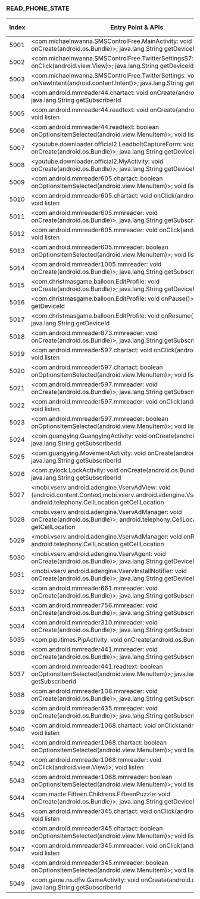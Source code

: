 ### READ_PHONE_STATE
| Index | Entry Point & APIs | Screen shot | Resource id | Label |
| ------------- | ------------- | ------------- |-------------|-------------|
| 5001 | <com.michaelnwanna.SMSControlFree.MainActivity: void onCreate(android.os.Bundle)>; java.lang.String getDeviceId | ![](D:\COSMOS\output\py\Drebin\VirusShare_Android_20130506\VirusShare_c9541743a3080307dbb6ff02103ea382\com.michaelnwanna.SMSControlFree.MainActivity.png) |  | |
| 5002 | <com.michaelnwanna.SMSControlFree.TwitterSettings$7: void onClick(android.view.View)>; java.lang.String getDeviceId | ![](D:\COSMOS\output\py\Drebin\VirusShare_Android_20130506\VirusShare_c9541743a3080307dbb6ff02103ea382\com.michaelnwanna.SMSControlFree.TwitterSettings.png) |  | |
| 5003 | <com.michaelnwanna.SMSControlFree.TwitterSettings: void onNewIntent(android.content.Intent)>; java.lang.String getDeviceId | ![](D:\COSMOS\output\py\Drebin\VirusShare_Android_20130506\VirusShare_c9541743a3080307dbb6ff02103ea382\com.michaelnwanna.SMSControlFree.TwitterSettings.png) |  | |
| 5004 | <com.android.mmreader44.chartact: void onCreate(android.os.Bundle)>; java.lang.String getSubscriberId | ![](D:\COSMOS\output\py\Drebin\VirusShare_Android_20130506\VirusShare_c95f03a7a71e42ce283456d84f297ff7\com.android.mmreader44.chartact.png) |  | |
| 5005 | <com.android.mmreader44.readtext: void onCreate(android.os.Bundle)>; void listen | ![](D:\COSMOS\output\py\Drebin\VirusShare_Android_20130506\VirusShare_c95f03a7a71e42ce283456d84f297ff7\com.android.mmreader44.readtext.png) |  | |
| 5006 | <com.android.mmreader44.readtext: boolean onOptionsItemSelected(android.view.MenuItem)>; void listen | ![](D:\COSMOS\output\py\Drebin\VirusShare_Android_20130506\VirusShare_c95f03a7a71e42ce283456d84f297ff7\com.android.mmreader44.readtext.png) |  | |
| 5007 | <youtube.downloader.official2.LeadboltCaptureForm: void onCreate(android.os.Bundle)>; java.lang.String getDeviceId | ![](D:\COSMOS\output\py\Drebin\VirusShare_Android_20130506\VirusShare_c966c1e7814b1e6d7e82ef3fc92ec3a6\youtube.downloader.official2.LeadboltCaptureForm.png) |  | |
| 5008 | <youtube.downloader.official2.MyActivity: void onCreate(android.os.Bundle)>; java.lang.String getDeviceId | ![](D:\COSMOS\output\py\Drebin\VirusShare_Android_20130506\VirusShare_c966c1e7814b1e6d7e82ef3fc92ec3a6\youtube.downloader.official2.MyActivity.png) |  | |
| 5009 | <com.android.mmreader605.chartact: boolean onOptionsItemSelected(android.view.MenuItem)>; void listen | ![](D:\COSMOS\output\py\Drebin\VirusShare_Android_20130506\VirusShare_c96887c518db19fba54e4a760d803cf1\com.android.mmreader605.chartact.png) |  | |
| 5010 | <com.android.mmreader605.chartact: void onClick(android.view.View)>; void listen | ![](D:\COSMOS\output\py\Drebin\VirusShare_Android_20130506\VirusShare_c96887c518db19fba54e4a760d803cf1\com.android.mmreader605.chartact.png) |  | |
| 5011 | <com.android.mmreader605.mmreader: void onCreate(android.os.Bundle)>; java.lang.String getSubscriberId | ![](D:\COSMOS\output\py\Drebin\VirusShare_Android_20130506\VirusShare_ff82efdf240a3da1fec3303cd007014a\com.android.mmreader605.mmreader.png) |  | |
| 5012 | <com.android.mmreader605.mmreader: void onClick(android.view.View)>; void listen | ![](D:\COSMOS\output\py\Drebin\VirusShare_Android_20130506\VirusShare_c96887c518db19fba54e4a760d803cf1\com.android.mmreader605.mmreader.png) |  | |
| 5013 | <com.android.mmreader605.mmreader: boolean onOptionsItemSelected(android.view.MenuItem)>; void listen | ![](D:\COSMOS\output\py\Drebin\VirusShare_Android_20130506\VirusShare_c96887c518db19fba54e4a760d803cf1\com.android.mmreader605.mmreader.png) |  | |
| 5014 | <com.android.mmreader1005.mmreader: void onCreate(android.os.Bundle)>; java.lang.String getSubscriberId | ![](D:\COSMOS\output\py\Drebin\VirusShare_Android_20130506\VirusShare_d3afc32a725de65cf034590531501345\com.android.mmreader1005.mmreader.png) |  | |
| 5015 | <com.christmasgame.balloon.EditProfile: void onCreate(android.os.Bundle)>; java.lang.String getDeviceId | ![](D:\COSMOS\output\py\Drebin\VirusShare_Android_20130506\VirusShare_c9a2e226cd001a3a4fab1046a10ae50d\com.christmasgame.balloon.EditProfile.png) |  | |
| 5016 | <com.christmasgame.balloon.EditProfile: void onPause()>; java.lang.String getDeviceId | ![](D:\COSMOS\output\py\Drebin\VirusShare_Android_20130506\VirusShare_c9a2e226cd001a3a4fab1046a10ae50d\com.christmasgame.balloon.EditProfile.png) |  | |
| 5017 | <com.christmasgame.balloon.EditProfile: void onResume()>; java.lang.String getDeviceId | ![](D:\COSMOS\output\py\Drebin\VirusShare_Android_20130506\VirusShare_c9a2e226cd001a3a4fab1046a10ae50d\com.christmasgame.balloon.EditProfile.png) |  | |
| 5018 | <com.android.mmreader873.mmreader: void onCreate(android.os.Bundle)>; java.lang.String getSubscriberId | ![](D:\COSMOS\output\py\Drebin\VirusShare_Android_20130506\VirusShare_c9a730b8223c6a8ff94b912cc80da27a\com.android.mmreader873.mmreader.png) |  | |
| 5019 | <com.android.mmreader597.chartact: void onClick(android.view.View)>; void listen | ![](D:\COSMOS\output\py\Drebin\VirusShare_Android_20130506\VirusShare_c9c6047acc9f339e2915e2b53a7501bf\com.android.mmreader597.chartact.png) |  | |
| 5020 | <com.android.mmreader597.chartact: boolean onOptionsItemSelected(android.view.MenuItem)>; void listen | ![](D:\COSMOS\output\py\Drebin\VirusShare_Android_20130506\VirusShare_c9c6047acc9f339e2915e2b53a7501bf\com.android.mmreader597.chartact.png) |  | |
| 5021 | <com.android.mmreader597.mmreader: void onCreate(android.os.Bundle)>; java.lang.String getSubscriberId | ![](D:\COSMOS\output\py\Drebin\VirusShare_Android_20130506\VirusShare_e897ad44fec6685079c1934f7ed12f1d\com.android.mmreader597.mmreader.png) |  | |
| 5022 | <com.android.mmreader597.mmreader: void onClick(android.view.View)>; void listen | ![](D:\COSMOS\output\py\Drebin\VirusShare_Android_20130506\VirusShare_c9c6047acc9f339e2915e2b53a7501bf\com.android.mmreader597.mmreader.png) |  | |
| 5023 | <com.android.mmreader597.mmreader: boolean onOptionsItemSelected(android.view.MenuItem)>; void listen | ![](D:\COSMOS\output\py\Drebin\VirusShare_Android_20130506\VirusShare_c9c6047acc9f339e2915e2b53a7501bf\com.android.mmreader597.mmreader.png) |  | |
| 5024 | <com.guangying.GuangyingActivity: void onCreate(android.os.Bundle)>; java.lang.String getSubscriberId | ![](D:\COSMOS\output\py\Drebin\VirusShare_Android_20130506\VirusShare_c9f67cf4b1f17f05e39defd12d8ce3dc\com.guangying.GuangyingActivity.png) |  | |
| 5025 | <com.guangying.MovementActivity: void onCreate(android.os.Bundle)>; java.lang.String getSubscriberId | ![](D:\COSMOS\output\py\Drebin\VirusShare_Android_20130506\VirusShare_c9f67cf4b1f17f05e39defd12d8ce3dc\com.guangying.MovementActivity.png) |  | |
| 5026 | <com.zylock.LockActivity: void onCreate(android.os.Bundle)>; java.lang.String getSubscriberId | ![](D:\COSMOS\output\py\Drebin\VirusShare_Android_20130506\VirusShare_c9f67cf4b1f17f05e39defd12d8ce3dc\com.zylock.LockActivity.png) |  | |
| 5027 | <mobi.vserv.android.adengine.VservAdView: void <init>(android.content.Context,mobi.vserv.android.adengine.VservAdManager)>; android.telephony.CellLocation getCellLocation | ![](D:\COSMOS\output\py\Drebin\VirusShare_Android_20130506\VirusShare_c9f67cf4b1f17f05e39defd12d8ce3dc\mobi.vserv.android.adengine.VservAdManager.png) |  | |
| 5028 | <mobi.vserv.android.adengine.VservAdManager: void onCreate(android.os.Bundle)>; android.telephony.CellLocation getCellLocation | ![](D:\COSMOS\output\py\Drebin\VirusShare_Android_20130506\VirusShare_c9f67cf4b1f17f05e39defd12d8ce3dc\mobi.vserv.android.adengine.VservAdManager.png) |  | |
| 5029 | <mobi.vserv.android.adengine.VservAdManager: void onResume()>; android.telephony.CellLocation getCellLocation | ![](D:\COSMOS\output\py\Drebin\VirusShare_Android_20130506\VirusShare_c9f67cf4b1f17f05e39defd12d8ce3dc\mobi.vserv.android.adengine.VservAdManager.png) |  | |
| 5030 | <mobi.vserv.android.adengine.VservAgent: void onCreate(android.os.Bundle)>; java.lang.String getDeviceId | ![](D:\COSMOS\output\py\Drebin\VirusShare_Android_20130506\VirusShare_c9f67cf4b1f17f05e39defd12d8ce3dc\mobi.vserv.android.adengine.VservAgent.png) |  | |
| 5031 | <mobi.vserv.android.adengine.VservInstallNotifier: void onCreate(android.os.Bundle)>; java.lang.String getDeviceId | ![](D:\COSMOS\output\py\Drebin\VirusShare_Android_20130506\VirusShare_c9f67cf4b1f17f05e39defd12d8ce3dc\mobi.vserv.android.adengine.VservInstallNotifier.png) |  | |
| 5032 | <com.android.mmreader661.mmreader: void onCreate(android.os.Bundle)>; java.lang.String getSubscriberId | ![](D:\COSMOS\output\py\Drebin\VirusShare_Android_20130506\VirusShare_ca0f6e30a8f79b55a2a2c6f7ddcd25ad\com.android.mmreader661.mmreader.png) |  | |
| 5033 | <com.android.mmreader756.mmreader: void onCreate(android.os.Bundle)>; java.lang.String getSubscriberId | ![](D:\COSMOS\output\py\Drebin\VirusShare_Android_20130506\VirusShare_ca731db80d3317cb4f7d073d0954fd95\com.android.mmreader756.mmreader.png) |  | |
| 5034 | <com.android.mmreader310.mmreader: void onCreate(android.os.Bundle)>; java.lang.String getSubscriberId | ![](D:\COSMOS\output\py\Drebin\VirusShare_Android_20130506\VirusShare_ca9c9c8bc4932f1949d66f8c329566e4\com.android.mmreader310.mmreader.png) |  | |
| 5035 | <com.pip.itimes.PipActivity: void onCreate(android.os.Bundle)>; void listen | ![](D:\COSMOS\output\py\Drebin\VirusShare_Android_20130506\VirusShare_caa6da85fd103ff305e4b705bbba028e\com.pip.itimes.PipActivity.png) |  | |
| 5036 | <com.android.mmreader441.mmreader: void onCreate(android.os.Bundle)>; java.lang.String getSubscriberId | ![](D:\COSMOS\output\py\Drebin\VirusShare_Android_20130506\VirusShare_cafe0f70f7248818fb52b6f1e05e2b61\com.android.mmreader441.mmreader.png) |  | |
| 5037 | <com.android.mmreader441.readtext: boolean onOptionsItemSelected(android.view.MenuItem)>; java.lang.String getSubscriberId | ![](D:\COSMOS\output\py\Drebin\VirusShare_Android_20130506\VirusShare_cafe0f70f7248818fb52b6f1e05e2b61\com.android.mmreader441.readtext.png) |  | |
| 5038 | <com.android.mmreader108.mmreader: void onCreate(android.os.Bundle)>; java.lang.String getSubscriberId | ![](D:\COSMOS\output\py\Drebin\VirusShare_Android_20130506\VirusShare_cb1de7ed27ef1d3c4325cb65cea37dfb\com.android.mmreader108.mmreader.png) |  | |
| 5039 | <com.android.mmreader435.mmreader: void onCreate(android.os.Bundle)>; java.lang.String getSubscriberId | ![](D:\COSMOS\output\py\Drebin\VirusShare_Android_20130506\VirusShare_cb4c2ae5d28c3237bcdd9dac5a3019c4\com.android.mmreader435.mmreader.png) |  | |
| 5040 | <com.android.mmreader1068.chartact: void onClick(android.view.View)>; void listen | ![](D:\COSMOS\output\py\Drebin\VirusShare_Android_20130506\VirusShare_cb5cfc328c294baf24202d9e9dba4f31\com.android.mmreader1068.chartact.png) |  | |
| 5041 | <com.android.mmreader1068.chartact: boolean onOptionsItemSelected(android.view.MenuItem)>; void listen | ![](D:\COSMOS\output\py\Drebin\VirusShare_Android_20130506\VirusShare_cb5cfc328c294baf24202d9e9dba4f31\com.android.mmreader1068.chartact.png) |  | |
| 5042 | <com.android.mmreader1068.mmreader: void onClick(android.view.View)>; void listen | ![](D:\COSMOS\output\py\Drebin\VirusShare_Android_20130506\VirusShare_cb5cfc328c294baf24202d9e9dba4f31\com.android.mmreader1068.mmreader.png) |  | |
| 5043 | <com.android.mmreader1068.mmreader: boolean onOptionsItemSelected(android.view.MenuItem)>; void listen | ![](D:\COSMOS\output\py\Drebin\VirusShare_Android_20130506\VirusShare_cb5cfc328c294baf24202d9e9dba4f31\com.android.mmreader1068.mmreader.png) |  | |
| 5044 | <com.macte.Fifteen.Childrens.FifteenPuzzle: void onCreate(android.os.Bundle)>; java.lang.String getDeviceId | ![](D:\COSMOS\output\py\Drebin\VirusShare_Android_20130506\VirusShare_cb7fb7e8b0162c34ec2d7a7016d20ca8\com.macte.Fifteen.Childrens.FifteenPuzzle.png) |  | |
| 5045 | <com.android.mmreader345.chartact: void onClick(android.view.View)>; void listen | ![](D:\COSMOS\output\py\Drebin\VirusShare_Android_20130506\VirusShare_cb877e98cee189b05830adf398a28c2b\com.android.mmreader345.chartact.png) |  | |
| 5046 | <com.android.mmreader345.chartact: boolean onOptionsItemSelected(android.view.MenuItem)>; void listen | ![](D:\COSMOS\output\py\Drebin\VirusShare_Android_20130506\VirusShare_cb877e98cee189b05830adf398a28c2b\com.android.mmreader345.chartact.png) |  | |
| 5047 | <com.android.mmreader345.mmreader: void onClick(android.view.View)>; void listen | ![](D:\COSMOS\output\py\Drebin\VirusShare_Android_20130506\VirusShare_cb877e98cee189b05830adf398a28c2b\com.android.mmreader345.mmreader.png) |  | |
| 5048 | <com.android.mmreader345.mmreader: boolean onOptionsItemSelected(android.view.MenuItem)>; void listen | ![](D:\COSMOS\output\py\Drebin\VirusShare_Android_20130506\VirusShare_cb877e98cee189b05830adf398a28c2b\com.android.mmreader345.mmreader.png) |  | |
| 5049 | <com.game.ns.dfw.GameActivity: void onCreate(android.os.Bundle)>; java.lang.String getSubscriberId | ![](D:\COSMOS\output\py\Drebin\VirusShare_Android_20130506\VirusShare_cb95d513cd2b9e6b043a303db4bb5dfb\com.game.ns.dfw.GameActivity.png) |  | |
